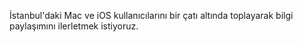 İstanbul'daki Mac ve iOS kullanıcılarını bir çatı altında toplayarak bilgi 
paylaşımını ilerletmek istiyoruz.